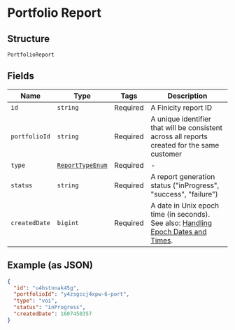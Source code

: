 
# Portfolio Report

## Structure

`PortfolioReport`

## Fields

| Name | Type | Tags | Description |
|  --- | --- | --- | --- |
| `id` | `string` | Required | A Finicity report ID |
| `portfolioId` | `string` | Required | A unique identifier that will be consistent across all reports created for the same customer |
| `type` | [`ReportTypeEnum`](../../doc/models/report-type-enum.md) | Required | - |
| `status` | `string` | Required | A report generation status ("inProgress", "success", "failure") |
| `createdDate` | `bigint` | Required | A date in Unix epoch time (in seconds). See also: [Handling Epoch Dates and Times](https://docs.finicity.com/endpoint-syntax-and-format/). |

## Example (as JSON)

```json
{
  "id": "u4hstnnak45g",
  "portfolioId": "y4zsgccj4xpw-6-port",
  "type": "voi",
  "status": "inProgress",
  "createdDate": 1607450357
}
```

